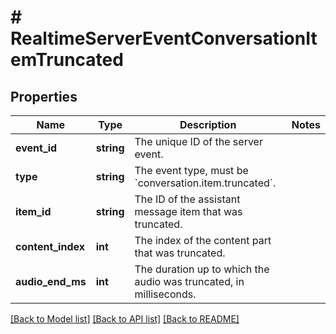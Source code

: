 # # RealtimeServerEventConversationItemTruncated

## Properties

Name | Type | Description | Notes
------------ | ------------- | ------------- | -------------
**event_id** | **string** | The unique ID of the server event. |
**type** | **string** | The event type, must be &#x60;conversation.item.truncated&#x60;. |
**item_id** | **string** | The ID of the assistant message item that was truncated. |
**content_index** | **int** | The index of the content part that was truncated. |
**audio_end_ms** | **int** | The duration up to which the audio was truncated, in milliseconds. |

[[Back to Model list]](../../README.md#models) [[Back to API list]](../../README.md#endpoints) [[Back to README]](../../README.md)
